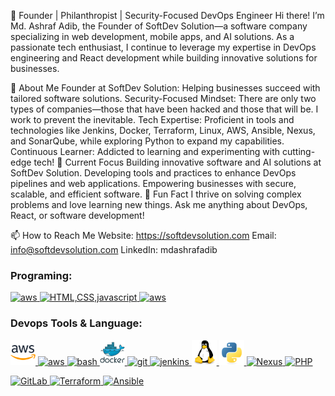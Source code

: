 
👋 Founder | Philanthropist | Security-Focused DevOps Engineer
Hi there! I’m Md. Ashraf Adib, the Founder of SoftDev Solution—a software company specializing in web development, mobile apps, and AI solutions. As a passionate tech enthusiast, I continue to leverage my expertise in DevOps engineering and React development while building innovative solutions for businesses.

🚀 About Me
Founder at SoftDev Solution: Helping businesses succeed with tailored software solutions.
Security-Focused Mindset: There are only two types of companies—those that have been hacked and those that will be. I work to prevent the inevitable.
Tech Expertise: Proficient in tools and technologies like Jenkins, Docker, Terraform, Linux, AWS, Ansible, Nexus, and SonarQube, while exploring Python to expand my capabilities.
Continuous Learner: Addicted to learning and experimenting with cutting-edge tech!
🔭 Current Focus
Building innovative software and AI solutions at SoftDev Solution.
Developing tools and practices to enhance DevOps pipelines and web applications.
Empowering businesses with secure, scalable, and efficient software.
🌟 Fun Fact
I thrive on solving complex problems and love learning new things. Ask me anything about DevOps, React, or software development!

📫 How to Reach Me
Website: https://softdevsolution.com
Email: info@softdevsolution.com
LinkedIn: mdashrafadib

<!--
**mdashrafadib/mdashrafadib** is a ✨ _special_ ✨ repository because its `README.md` (this file) appears on your GitHub profile.
Here are some ideas to get you started:

- 🔭 I’m currently working on ...
- 🌱 I’m currently learning ...
- 👯 I’m looking to collaborate on ...
- 🤔 I’m looking for help with ...
- 💬 Ask me about ...
- 📫 How to reach me: ...
- 😄 Pronouns: ...
- ⚡ Fun fact: ...
-->
<h3 align="left">Programing:</h3>

<p align="left"> <a href="https://react.dev/" target="_blank" rel="noreferrer"> <img src="https://miro.medium.com/v2/resize:fit:522/0*Hdm7hBTZ-hKlbtlV.png" alt="aws" width="100" height="60"/> </a><a href="https://www.w3schools.com/" target="_blank" rel="noreferrer"> <img src="https://images.velog.io/images/gga4638/post/6d9df8cb-5086-4fa9-83d1-521fd6a2cb27/image.png" alt="HTML,CSS,javascript" width="70" height="60"/> </a>
<a href="https://tailwindcss.com/" target="_blank" rel="noreferrer"> <img src="https://encrypted-tbn0.gstatic.com/images?q=tbn:ANd9GcSEr1CFrh1MZJE9K6b_FtC7RiFodBzHphLq4gBM4x8hlBj4rcfowyDizKzwCfnqSmn1ato&usqp=CAU" alt="aws" width="70" height="60"/> </a>

</p>


<h3 align="left">Devops Tools & Language:</h3>
<p align="left"> <a href="https://aws.amazon.com" target="_blank" rel="noreferrer"> <img src="https://raw.githubusercontent.com/devicons/devicon/master/icons/amazonwebservices/amazonwebservices-original-wordmark.svg" alt="aws" width="40" height="40"/> </a><a href="https://www.vagrantup.com/" target="_blank" rel="noreferrer"> <img src="https://res.cloudinary.com/apideck/image/upload/v1602838013/icons/vagrantup.svg" alt="aws" width="40" height="40"/> </a> <a href="https://www.gnu.org/software/bash/" target="_blank" rel="noreferrer"> <img src="https://www.vectorlogo.zone/logos/gnu_bash/gnu_bash-icon.svg" alt="bash" width="40" height="40"/> </a> <a href="https://www.docker.com/" target="_blank" rel="noreferrer"> <img src="https://raw.githubusercontent.com/devicons/devicon/master/icons/docker/docker-original-wordmark.svg" alt="docker" width="40" height="40"/> </a> </a> <a href="https://git-scm.com/" target="_blank" rel="noreferrer"> <img src="https://www.vectorlogo.zone/logos/git-scm/git-scm-icon.svg" alt="git" width="40" height="40"/> </a> <a href="https://www.jenkins.io" target="_blank" rel="noreferrer"> <img src="https://www.vectorlogo.zone/logos/jenkins/jenkins-icon.svg" alt="jenkins" width="40" height="40"/> </a> <a href="https://www.linux.org/" target="_blank" rel="noreferrer"> <img src="https://raw.githubusercontent.com/devicons/devicon/master/icons/linux/linux-original.svg" alt="linux" width="40" height="40"/> </a> <a href="https://www.python.org" target="_blank" rel="noreferrer"> <img src="https://raw.githubusercontent.com/devicons/devicon/master/icons/python/python-original.svg" alt="python" width="40" height="40"/>
</a><a href="https://www.sonatype.com/" target="_blank" rel="noreferrer"> <img src="https://assets-global.website-files.com/5f10ed4c0ebf7221fb5661a5/5f2af61146c55b6e172fa5b3_NexusRepo_Icon.png" alt="Nexus" width="40" height="40"/>
</a><a href="https://www.php.net/" target="_blank" rel="noreferrer"> <img src="https://upload.wikimedia.org/wikipedia/commons/thumb/2/27/PHP-logo.svg/2560px-PHP-logo.svg.png" alt="PHP" width="40" height="40"/> </a>

<a href="https://about.gitlab.com/" target="_blank" rel="noreferrer"> <img src="https://about.gitlab.com/images/press/press-kit-icon.svg" alt="GitLab" width="40" height="40"/> </a>
</a><a href="https://www.terraform.io/" target="_blank" rel="noreferrer"> <img src="https://www.svgrepo.com/show/354447/terraform-icon.svg" alt="Terraform" width="40" height="40"/> </a>
<a href="https://www.ansible.com/" target="_blank" rel="noreferrer"> <img src="https://miro.medium.com/max/1400/1*74WSL1iLncYoRcTTJqyKxg.gif" alt="Ansible" width="40" height="40"/> </a>
</p>

